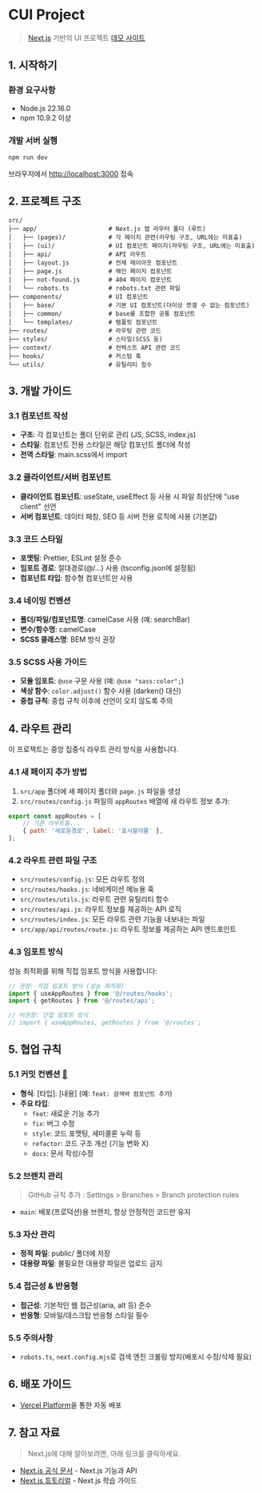 # CUI Project

> [Next.js](https://nextjs.org) 기반의 UI 프로젝트
> [데모 사이트](https://cui-dun.vercel.app/)

## 1. 시작하기

### 환경 요구사항

- Node.js 22.16.0
- npm 10.9.2 이상

### 개발 서버 실행

```bash
npm run dev
```

브라우저에서 [http://localhost:3000](http://localhost:3000) 접속

## 2. 프로젝트 구조

```plaintext
src/
├── app/                    # Next.js 앱 라우터 폴더 (루트)
│   ├── (pages)/            # 각 페이지 관련(라우팅 구조, URL에는 미표출)
│   ├── (ui)/               # UI 컴포넌트 페이지(라우팅 구조, URL에는 미표출)
│   ├── api/                # API 라우트
│   ├── layout.js           # 전체 레이아웃 컴포넌트
│   ├── page.js             # 메인 페이지 컴포넌트
│   ├── not-found.js        # 404 페이지 컴포넌트
│   └── robots.ts           # robots.txt 관련 파일
├── components/             # UI 컴포넌트
│   ├── base/               # 기본 UI 컴포넌트(더이상 쪼갤 수 없는 컴포넌트)
│   ├── common/             # base를 조합한 공통 컴포넌트
│   └── templates/          # 템플릿 컴포넌트
├── routes/                 # 라우팅 관련 코드
├── styles/                 # 스타일(SCSS 등)
├── context/                # 컨텍스트 API 관련 코드
├── hooks/                  # 커스텀 훅
└── utils/                  # 유틸리티 함수
```

## 3. 개발 가이드

### 3.1 컴포넌트 작성

- **구조**: 각 컴포넌트는 폴더 단위로 관리 (JS, SCSS, index.js)
- **스타일**: 컴포넌트 전용 스타일은 해당 컴포넌트 폴더에 작성
- **전역 스타일**: main.scss에서 import

### 3.2 클라이언트/서버 컴포넌트

- **클라이언트 컴포넌트**: useState, useEffect 등 사용 시 파일 최상단에 "use client" 선언
- **서버 컴포넌트**: 데이터 패칭, SEO 등 서버 전용 로직에 사용 (기본값)

### 3.3 코드 스타일

- **포맷팅**: Prettier, ESLint 설정 준수
- **임포트 경로**: 절대경로(@/...) 사용 (tsconfig.json에 설정됨)
- **컴포넌트 타입**: 함수형 컴포넌트만 사용

### 3.4 네이밍 컨벤션

- **폴더/파일/컴포넌트명**: camelCase 사용 (예: searchBar)
- **변수/함수명**: camelCase
- **SCSS 클래스명**: BEM 방식 권장

### 3.5 SCSS 사용 가이드

- **모듈 임포트**: `@use` 구문 사용 (예: `@use "sass:color";`)
- **색상 함수**: `color.adjust()` 함수 사용 (darken() 대신)
- **중첩 규칙**: 중첩 규칙 이후에 선언이 오지 않도록 주의

## 4. 라우트 관리

이 프로젝트는 중앙 집중식 라우트 관리 방식을 사용합니다.

### 4.1 새 페이지 추가 방법

1. `src/app` 폴더에 새 페이지 폴더와 `page.js` 파일을 생성
2. `src/routes/config.js` 파일의 `appRoutes` 배열에 새 라우트 정보 추가:

```javascript
export const appRoutes = [
    // 기존 라우트들...
    { path: '새로운경로', label: '표시할이름' },
];
```

### 4.2 라우트 관련 파일 구조

- `src/routes/config.js`: 모든 라우트 정의
- `src/routes/hooks.js`: 네비게이션 메뉴용 훅
- `src/routes/utils.js`: 라우트 관련 유틸리티 함수
- `src/routes/api.js`: 라우트 정보를 제공하는 API 로직
- `src/routes/index.js`: 모든 라우트 관련 기능을 내보내는 파일
- `src/app/api/routes/route.js`: 라우트 정보를 제공하는 API 엔드포인트

### 4.3 임포트 방식

성능 최적화를 위해 직접 임포트 방식을 사용합니다:

```javascript
// 권장: 직접 임포트 방식 (성능 최적화)
import { useAppRoutes } from '@/routes/hooks';
import { getRoutes } from '@/routes/api';

// 비권장: 간접 임포트 방식
// import { useAppRoutes, getRoutes } from '@/routes';
```

## 5. 협업 규칙

### 5.1 커밋 컨벤션 [🔗](https://www.conventionalcommits.org/ko/v1.0.0/)

- **형식**: [타입]: [내용] (예: `feat: 검색바 컴포넌트 추가`)
- **주요 타입**:
    - `feat`: 새로운 기능 추가
    - `fix`: 버그 수정
    - `style`: 코드 포맷팅, 세미콜론 누락 등
    - `refactor`: 코드 구조 개선 (기능 변화 X)
    - `docs`: 문서 작성/수정

### 5.2 브랜치 관리

> GitHub 규칙 추가 : Settings > Branches > Branch protection rules

- `main`: 배포(프로덕션)용 브랜치, 항상 안정적인 코드만 유지

### 5.3 자산 관리

- **정적 파일**: public/ 폴더에 저장
- **대용량 파일**: 불필요한 대용량 파일은 업로드 금지

### 5.4 접근성 & 반응형

- **접근성**: 기본적인 웹 접근성(aria, alt 등) 준수
- **반응형**: 모바일/데스크탑 반응형 스타일 필수

### 5.5 주의사항

- `robots.ts`, `next.config.mjs`로 검색 엔진 크롤링 방지(배포시 수정/삭제 필요)

## 6. 배포 가이드

- [Vercel Platform](https://vercel.com/)을 통한 자동 배포

## 7. 참고 자료

> Next.js에 대해 알아보려면, 아래 링크를 클릭하세요.

- [Next.js 공식 문서](https://nextjs.org/docs) - Next.js 기능과 API
- [Next.js 튜토리얼](https://nextjs.org/learn) - Next.js 학습 가이드

<!--
## PR(Pull Request) 규칙

- PR 제목과 설명에 변경사항, 목적, 테스트 방법 명확히 작성
- 작업 단위를 작게 쪼개서 PR 생성
- 리뷰어 지정 및 코드리뷰 필수
- 관련 이슈 번호(있다면) 명시
- CI(테스트, 린트 등) 통과 후 머지

## 브랜치 구조

> GitHub 규칙 추가 : Settings > Branches > Branch protection rules

- `main`: 배포(프로덕션)용 브랜치, 항상 안정적인 코드만 유지
- `feature/…`: 기능 개발용 브랜치 (예: feature/login)
- `hotfix/…`: 긴급 수정용 브랜치 (예: hotfix/login-bug)
- 브랜치 보호 설정: main 브랜치에 직접 push 금지, PR(코드리뷰)만 merge 가능하도록 설정

## 환경 변수 관리

- 환경 변수는 .env.local 등 환경 파일로 관리
- 민감 정보는 절대 커밋하지 않기
- .env\* 파일은 .gitignore에 반드시 추가

## 패키지 관리

- 패키지 추가/삭제 시 반드시 package.json, package-lock.json 동기화
- 불필요한 패키지 설치 금지

## 테스트

- 중요 로직/컴포넌트는 테스트 코드 작성 권장
- 테스트 파일은 **tests**/ 또는 \*.test.js(또는 .ts)로 관리

## CI/CD 및 보안

- main 브랜치 보호(직접 push 금지, PR만 merge)
- Dependabot, 코드/시크릿 스캔 등 GitHub 보안 기능 활성화
- 배포 전 lint, format, test 통과 필수
-->
